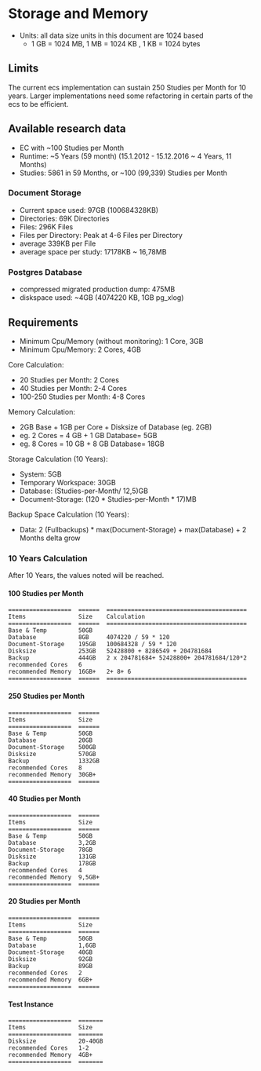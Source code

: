 # Storage and Memory

+ Units: all data size units in this document are 1024 based
    + 1 GB = 1024 MB, 1 MB = 1024 KB , 1 KB = 1024 bytes

## Limits
The current ecs implementation can sustain 250 Studies per Month for 10 years.
Larger implementations need some refactoring in certain parts of the ecs to be efficient.

## Available research data

+ EC with ~100 Studies per Month
+ Runtime: ~5 Years (59 month) (15.1.2012 - 15.12.2016 ~ 4 Years, 11 Months)
+ Studies: 5861 in 59 Months, or ~100 (99,339) Studies per Month

### Document Storage
+ Current space used: 97GB (100684328KB)
+ Directories: 69K Directories
+ Files: 296K Files
+ Files per Directory: Peak at 4-6 Files per Directory
+ average 339KB per File
+ average space per study: 17178KB ~ 16,78MB

### Postgres Database
+ compressed migrated production dump: 475MB
+ diskspace used: ~4GB (4074220 KB, 1GB pg_xlog)

## Requirements

+ Minimum Cpu/Memory (without monitoring): 1 Core, 3GB
+ Minimum Cpu/Memory: 2 Cores, 4GB

Core Calculation:
+ 20 Studies per Month: 2 Cores
+ 40 Studies per Month: 2-4 Cores
+ 100-250 Studies per Month: 4-8 Cores

Memory Calculation:
+ 2GB Base + 1GB per Core + Disksize of Database (eg. 2GB)
+ eg. 2 Cores = 4 GB + 1 GB Database= 5GB 
+ eg. 8 Cores = 10 GB + 8 GB Database= 18GB

Storage Calculation (10 Years):
+ System: 5GB
+ Temporary Workspace: 30GB
+ Database: (Studies-per-Month/ 12,5)GB
+ Document-Storage: (120 * Studies-per-Month * 17)MB

Backup Space Calculation (10 Years):
+ Data: 2 (Fullbackups) * max(Document-Storage) + max(Database) + 2 Months delta grow

### 10 Years Calculation

After 10 Years, the values noted will be reached.

#### 100 Studies per Month
```eval_rst
==================  ======  ======================================== 
Items               Size    Calculation
==================  ======  ========================================
Base & Temp         50GB 
Database            8GB     4074220 / 59 * 120
Document-Storage    195GB   100684328 / 59 * 120
Disksize            253GB   52428800 + 8286549 + 204781684
Backup              444GB   2 x 204781684+ 52428800+ 204781684/120*2
recommended Cores   6
recommended Memory  16GB+   2+ 8+ 6
==================  ======  ========================================
```

#### 250 Studies per Month
```eval_rst
==================  ======
Items               Size  
==================  ======
Base & Temp         50GB 
Database            20GB 
Document-Storage    500GB 
Disksize            570GB 
Backup              1332GB
recommended Cores   8 
recommended Memory  30GB+ 
==================  ======
```

#### 40 Studies per Month
```eval_rst
==================  ======
Items               Size  
==================  ======
Base & Temp         50GB 
Database            3,2GB
Document-Storage    78GB 
Disksize            131GB 
Backup              178GB
recommended Cores   4
recommended Memory  9,5GB+
==================  ======
```

#### 20 Studies per Month
```eval_rst
==================  ======
Items               Size  
==================  ======
Base & Temp         50GB 
Database            1,6GB
Document-Storage    40GB 
Disksize            92GB 
Backup              89GB
recommended Cores   2
recommended Memory  6GB+
==================  ======
```

#### Test Instance
```eval_rst
==================  =======
Items               Size  
==================  =======
Disksize            20-40GB
recommended Cores   1-2
recommended Memory  4GB+
==================  =======
```
